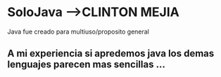 # SoloJava   -->CLINTON MEJIA

Java fue creado para multiuso/proposito general 

## A mi experiencia si apredemos java los demas lenguajes parecen mas sencillas ...
